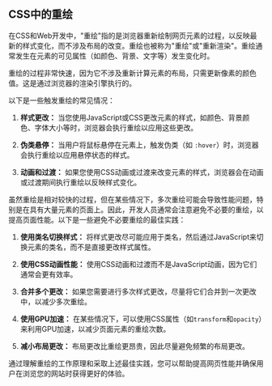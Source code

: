 ## CSS中的重绘

在CSS和Web开发中，"重绘"指的是浏览器重新绘制网页元素的过程，以反映最新的样式变化，而不涉及布局的改变。重绘也被称为"重绘"或"重新渲染"。重绘通常发生在元素的可见属性（如颜色、背景、文字等）发生变化时。

重绘的过程非常快速，因为它不涉及重新计算元素的布局，只需更新像素的颜色值。这是通过浏览器的渲染引擎执行的。

以下是一些触发重绘的常见情况：

1. **样式更改：** 当您使用JavaScript或CSS更改元素的样式，如颜色、背景颜色、字体大小等时，浏览器会执行重绘以应用这些更改。

2. **伪类悬停：** 当用户将鼠标悬停在元素上，触发伪类（如 `:hover`）时，浏览器会执行重绘以应用悬停状态的样式。

3. **动画和过渡：** 如果您使用CSS动画或过渡来改变元素的样式，浏览器会在动画或过渡期间执行重绘以反映样式变化。

虽然重绘是相对较快的过程，但在某些情况下，多次重绘可能会导致性能问题，特别是在具有大量元素的页面上。因此，开发人员通常会注意避免不必要的重绘，以提高页面性能。以下是一些避免不必要重绘的最佳实践：

1. **使用类名切换样式：** 将样式更改尽可能应用于类名，然后通过JavaScript来切换元素的类名，而不是直接更改样式属性。

2. **使用CSS动画性能：** 使用CSS动画和过渡而不是JavaScript动画，因为它们通常会更有效率。

3. **合并多个更改：** 如果您需要进行多次样式更改，尽量将它们合并到一次更改中，以减少多次重绘。

4. **使用GPU加速：** 在某些情况下，可以使用CSS属性（如`transform`和`opacity`）来利用GPU加速，以减少页面元素的重绘次数。

5. **减小布局更改：** 布局更改比重绘更昂贵，因此尽量避免频繁的布局更改。

通过理解重绘的工作原理和采取上述最佳实践，您可以帮助提高网页性能并确保用户在浏览您的网站时获得更好的体验。
